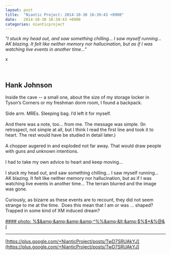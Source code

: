 ```yaml
---
layout: post
title:  "Niantic Project: 2014-10-30 16:39:43 +0900"
date:   2014-10-30 16:39:43 +0900
categories: nianticproject
---
```

*"I stuck my head out, and saw something chilling... I saw myself running... AK blazing. It felt like neither memory nor hallucination, but as if I was watching live events in another time..."*

x<div class="shared"><br /><h2>Hank Johnson</h2>Inside the cave -- a small one, about the size of my storage locker in Tyson’s Corners or my freshman dorm room, I found a backpack.<br /><br />Side arm. MREs. Sleeping bag. I’d left it for myself.<br /><br />And there was a note, too... from me. The message was simple. (In retrospect, not simple at all, but I think I read the first line and took it to heart. The rest would have be studied in detail later.)<br /><br />A chopper augered in and exploded not far away. That would draw people with guns and unknown intentions. <br /><br />I had to take my own advice to heart and keep moving...<br /><br />I stuck my head out, and saw something chilling... I saw myself running... AK blazing. It felt like neither memory nor hallucination, but as if I was watching live events in another time... The terrain blurred and the image was gone.<br /><br />Curiously, as bizarre as these events are to recount, they did not seem strange to me at the time.  Does this mean that I am or was … shaped? Trapped in some kind of XM induced dream?<br /><br /></div>
[#### photo: %$&amp;&amp;&amp;&amp;^%%&amp;&lt;&amp;$%$*&amp;%@&amp;(](https://lh5.googleusercontent.com/-_b9GzPp65v8/VFHpy3kbepI/AAAAAAAABmw/4snGuvNWAIQ/KeepMoving.jpg "")
- - -
[https://plus.google.com/+NianticProject/posts/TwD7SRUAkYJ](https://plus.google.com/+NianticProject/posts/TwD7SRUAkYJ)
